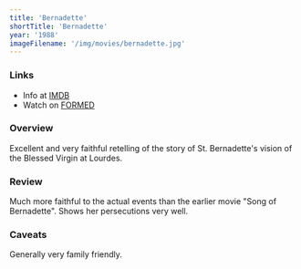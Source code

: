 ```yaml
---
title: 'Bernadette'
shortTitle: 'Bernadette'
year: '1988'
imageFilename: '/img/movies/bernadette.jpg'
---
```


### Links

* Info at [IMDB](https://www.imdb.com/title/tt0092639/)
* Watch on [FORMED](https://watch.formed.org/bernadette-1)

### Overview

Excellent and very faithful retelling of the story of St. Bernadette's vision of the Blessed Virgin at Lourdes.

### Review

Much more faithful to the actual events than the earlier movie "Song of Bernadette". Shows her persecutions very well.

### Caveats

Generally very family friendly.
